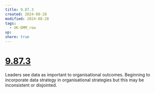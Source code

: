 ```yaml
---
title: 9.87.3
created: 2024-08-28
modified: 2024-08-28
tags:
  - UK-DMM_row
up: 
share: true
---
```

# [9.87.3](9.87.3.md)

Leaders see data as important to organisational outcomes. Beginning to incorporate data strategy in organisational strategies but this may be inconsistent or disjointed.
